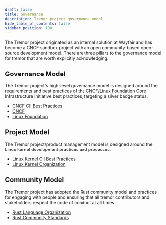 ```yaml
---
draft: false
title: Governance
description: Tremor project governance model.
hide_table_of_contents: false
sidebar_position: 100
---
```


The Tremor project originated as an internal solution at Wayfair and has become a CNCF sandbox project with an open community-based open-source development model. There are three pillars to the governance model for tremor that are worth explicitly acknowledging:

## Governance Model

The Tremor project's high-level governance model is designed around the requirements and best practices of the CNCF/Linux Foundation Core Infrastructure Initiative best practices, targeting a silver badge status.

* [CNCF CII Best Practices](https://bestpractices.coreinfrastructure.org/en)
* [CNCF](https://www.cncf.io)
* [Linux Foundation](https://www.linuxfoundation.org)

## Project Model

The Tremor project/product management model is designed around the Linux kernel development practices and processes.

* [Linux Kernel CII Best Practices](https://bestpractices.coreinfrastructure.org/en/projects/34)
* [Linux Kernel Organization](https://www.kernel.org)

## Community Model

The Tremor project has adopted the Rust community model and practices for engaging with people and ensuring that all tremor contributors and stakeholders respect the code of conduct at all times.

* [Rust Language Organization](https://www.rust-lang.org)
* [Rust Community Standards](https://www.rust-lang.org/community)

